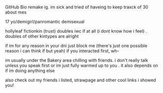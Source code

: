GitHub Bio remake ig. im sick and tried of haveing to keep traxck of 30 about mes


17 yo/demigirl/panromantic demisexual 

hollyleaf fictionkin (trust) doubles iwc if at all (i dont know how i feel) . doubles of other kintypes are alright 

if im for any reason in your dni just block me (there's just one possible reason i can think if but yeah) if you interacted first, wh-

im usually under the Bakery area chilling with friends. i don't really talk unless you speak first or im just fully warmed up to you . it also depends on if im doing anything else 

also check out my friends i listed, strawpage and other cool links i showed you!
